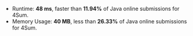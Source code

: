- Runtime: **48 ms**, faster than **11.94%** of Java online submissions for 4Sum.
- Memory Usage: **40 MB**, less than **26.33%** of Java online submissions for 4Sum.